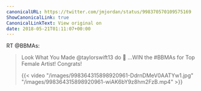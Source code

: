 ```yaml
---
canonicalURL: https://twitter.com/jmjordan/status/998370570109575169
ShowCanonicalLink: true
CanonicalLinkText: View original on
date: 2018-05-21T01:11:07+00:00
---
```

RT @BBMAs:
> Look What You Made @taylorswift13 do 👀 ...WIN the #BBMAs for Top Female Artist! Congrats! 
> 
> {{< video "/images/998364315898920961-DdrnDMeV0AATYw1.jpg" "/images/998364315898920961-wiAK6bY9z8hm2FzB.mp4" >}}